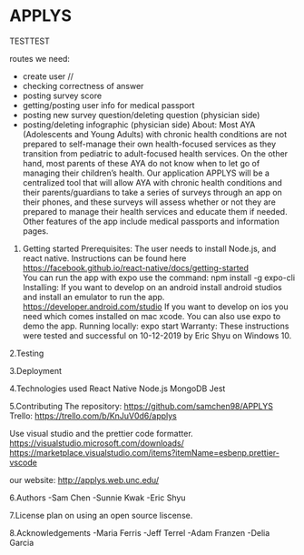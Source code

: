 # APPLYS

TESTTEST

routes we need:
- create user // 
- checking correctness of answer
- posting survey score
- getting/posting user info for medical passport
- posting new survey question/deleting question (physician side)
- posting/deleting infographic (physician side)
About:
Most AYA (Adolescents and Young Adults) with chronic health conditions are not prepared to self-manage their
own health-focused services as they transition from pediatric to adult-focused health services. On the other
hand, most parents of these AYA do not know when to let go of managing their children’s health.
Our application APPLYS will be a centralized tool that will allow AYA with chronic health conditions and 
their parents/guardians to take a series of surveys through an app on their phones, and these surveys will 
assess whether or not they are prepared to manage their health services and educate them if needed. 
Other features of the app include medical passports and information pages.

1. Getting started
Prerequisites: The user needs to install Node.js, and react native. Instructions can be found here https://facebook.github.io/react-native/docs/getting-started  
You can run the app with expo
use the command: npm install -g expo-cli
Installing: 
If you want to develop on an android install android studios and install an emulator to run the app. https://developer.android.com/studio
If you want to develop on ios you need which comes installed on mac xcode.
You can also use expo to demo the app.
Running locally:
expo start
Warranty:
These instructions were tested and successful on 10-12-2019 by Eric Shyu on Windows 10.

2.Testing

3.Deployment

4.Technologies used
React Native
Node.js
MongoDB
Jest

5.Contributing
The repository: https://github.com/samchen98/APPLYS
Trello: https://trello.com/b/KnJuV0d6/applys

Use visual studio and the prettier code formatter.
https://visualstudio.microsoft.com/downloads/
https://marketplace.visualstudio.com/items?itemName=esbenp.prettier-vscode 

our website: http://applys.web.unc.edu/

6.Authors
-Sam Chen
-Sunnie Kwak
-Eric Shyu

7.License
plan on using an open source liscense.

8.Acknowledgements
-Maria Ferris
-Jeff Terrel
-Adam Franzen
-Delia Garcia
